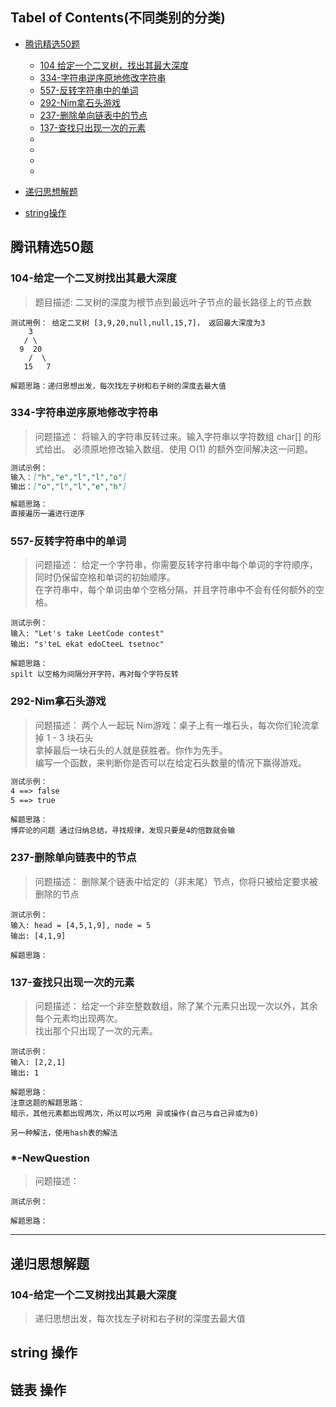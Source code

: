 
## Tabel of Contents(不同类别的分类)

 * [腾讯精选50题](#腾讯精选50题)
    - [104 给定一个二叉树，找出其最大深度](#104-给定一个二叉树找出其最大深度)
    - [334-字符串逆序原地修改字符串](#334-字符串逆序原地修改字符串)
    - [557-反转字符串中的单词](#557-反转字符串中的单词)
    - [292-Nim拿石头游戏](#292-Nim拿石头游戏)
    - [237-删除单向链表中的节点](#237-删除单向链表中的节点)
    - [137-查找只出现一次的元素](#137-查找只出现一次的元素)
    - []()
    - []()
    - []()
    - []()


* [递归思想解题](#递归思想解题)


* [string操作]()

## 腾讯精选50题

### 104-给定一个二叉树找出其最大深度
>题目描述:
二叉树的深度为根节点到最远叶子节点的最长路径上的节点数
```
测试用例： 给定二叉树 [3,9,20,null,null,15,7]， 返回最大深度为3
    3
   / \
  9  20
    /  \
   15   7
```
```
解题思路：递归思想出发，每次找左子树和右子树的深度去最大值

```

### 334-字符串逆序原地修改字符串
>问题描述：
将输入的字符串反转过来。输入字符串以字符数组 char[] 的形式给出。
必须原地修改输入数组、使用 O(1) 的额外空间解决这一问题。
```markdown
测试示例：
输入：["h","e","l","l","o"]
输出：["o","l","l","e","h"]
```
```markdown
解题思路：
直接遍历一遍进行逆序
```

### 557-反转字符串中的单词
>问题描述：
给定一个字符串，你需要反转字符串中每个单词的字符顺序，  
同时仍保留空格和单词的初始顺序。  
在字符串中，每个单词由单个空格分隔，并且字符串中不会有任何额外的空格。  
```
测试示例：
输入: "Let's take LeetCode contest"
输出: "s'teL ekat edoCteeL tsetnoc" 
```
```
解题思路：
spilt 以空格为间隔分开字符，再对每个字符反转
```


### 292-Nim拿石头游戏
>问题描述：
两个人一起玩 Nim游戏：桌子上有一堆石头，每次你们轮流拿掉 1 - 3 块石头  
拿掉最后一块石头的人就是获胜者。你作为先手。  
 编写一个函数，来判断你是否可以在给定石头数量的情况下赢得游戏。  
```markdown
测试示例：
4 ==> false
5 ==> true

```
```
解题思路：
博弈论的问题 通过归纳总结，寻找规律，发现只要是4的倍数就会输

```
### 237-删除单向链表中的节点
>问题描述：
删除某个链表中给定的（非末尾）节点，你将只被给定要求被删除的节点
```
测试示例：
输入: head = [4,5,1,9], node = 5
输出: [4,1,9]
```
```
解题思路：

```

### 137-查找只出现一次的元素
>问题描述：
给定一个非空整数数组，除了某个元素只出现一次以外，其余每个元素均出现两次。  
找出那个只出现了一次的元素。
```
测试示例：
输入: [2,2,1]
输出: 1
```
```
解题思路：
注意这题的解题思路：
暗示，其他元素都出现两次，所以可以巧用 异或操作(自己与自己异或为0)

另一种解法，使用hash表的解法
```


### *-NewQuestion
>问题描述：

```
测试示例：

```
```
解题思路：

```


-------------------------------

## 递归思想解题

### 104-给定一个二叉树找出其最大深度
>递归思想出发，每次找左子树和右子树的深度去最大值


## string 操作

## 链表 操作

